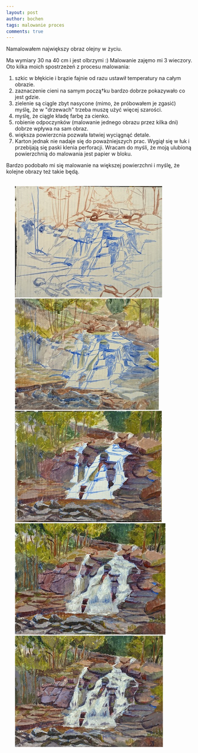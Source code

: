 ```yaml
---
layout: post
author: bochen
tags: malowanie proces
comments: true
---
```

Namalowałem największy obraz olejny w życiu. 

Ma wymiary 30 na 40 cm i jest olbrzymi :) Malowanie zajęmo mi 3 wieczory. Oto kilka moich spostrzeżeń z procesu malowania:
1. szkic w błękicie i brązie fajnie od razu ustawił temperatury na całym obrazie.
2. zaznaczenie cieni na samym począ†ku bardzo dobrze pokazywało co jest gdzie. 
3. zielenie są ciągle zbyt nasycone (mimo, że próbowałem je zgasić) myślę, że w "drzewach" trzeba muszę użyć więcej szarości. 
4. myślę, że ciągle kładę farbę za cienko. 
5. robienie odpoczynków (malowanie jednego obrazu przez kilka dni) dobrze wpływa na sam obraz.
6. większa powierzcnia pozwała łatwiej wyciągnąć detale. 
7. Karton jednak nie nadaje się do poważniejszych prac. Wygiął się w łuk i przebijają się paski klenia perforacji. Wracam do myśli, że moją ulubioną powierzchnią do malowania jest papier w bloku. 

Bardzo podobało mi się malowanie na większej powierzchni i myślę, że kolejne obrazy też takie będą. 
<br /><br />
<ul id="media" class="clearfix justified-gallery">
<div
            class="albumList"
            data-sub-html=""
            data-download-url="../assets/images/wodospad/large_000.jpg"
            data-src="../assets/images/wodospad/large_000.jpg"
            data-exthumbimage="../assets/images/wodospad/thumb_000.jpg"
            >
            <a href="../assets/images/wodospad/large_000.jpg">
            <img src="../assets/images/wodospad/small_000.jpg" height="300" />
            </a>
            </div>
<div
            class="albumList"
            data-sub-html=""
            data-download-url="../assets/images/wodospad/large_001.jpg"
            data-src="../assets/images/wodospad/large_001.jpg"
            data-exthumbimage="../assets/images/wodospad/thumb_001.jpg"
            >
            <a href="../assets/images/wodospad/large_001.jpg">
            <img src="../assets/images/wodospad/small_001.jpg" height="300" />
            </a>
            </div>
<div
            class="albumList"
            data-sub-html=""
            data-download-url="../assets/images/wodospad/large_002.jpg"
            data-src="../assets/images/wodospad/large_002.jpg"
            data-exthumbimage="../assets/images/wodospad/thumb_002.jpg"
            >
            <a href="../assets/images/wodospad/large_002.jpg">
            <img src="../assets/images/wodospad/small_002.jpg" height="300" />
            </a>
            </div>
<div
            class="albumList"
            data-sub-html=""
            data-download-url="../assets/images/wodospad/large_003.jpg"
            data-src="../assets/images/wodospad/large_003.jpg"
            data-exthumbimage="../assets/images/wodospad/thumb_003.jpg"
            >
            <a href="../assets/images/wodospad/large_003.jpg">
            <img src="../assets/images/wodospad/small_003.jpg" height="300" />
            </a>
            </div>
<div
            class="albumList"
            data-sub-html=""
            data-download-url="../assets/images/wodospad/large_004.jpg"
            data-src="../assets/images/wodospad/large_004.jpg"
            data-exthumbimage="../assets/images/wodospad/thumb_004.jpg"
            >
            <a href="../assets/images/wodospad/large_004.jpg">
            <img src="../assets/images/wodospad/small_004.jpg" height="300" />
            </a>
            </div>
</ul>